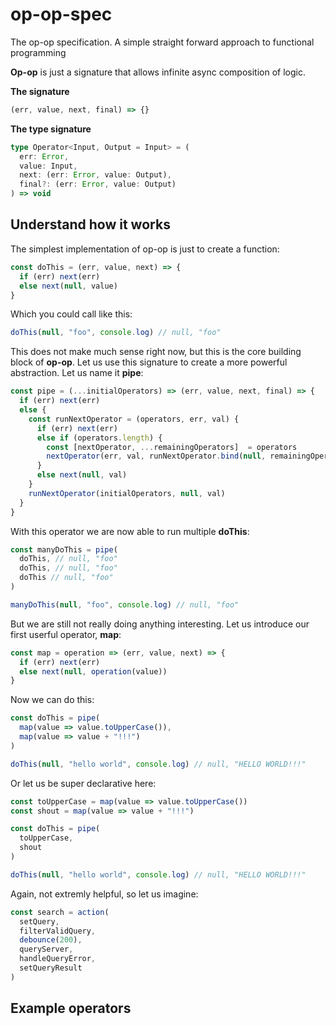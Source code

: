 # op-op-spec
The op-op specification. A simple straight forward approach to functional programming

**Op-op** is just a signature that allows infinite async composition of logic.

**The signature**
```js
(err, value, next, final) => {}
```

**The type signature**
```ts
type Operator<Input, Output = Input> = (
  err: Error,
  value: Input,
  next: (err: Error, value: Output),
  final?: (err: Error, value: Output)
) => void
```

## Understand how it works

The simplest implementation of op-op is just to create a function:

```js
const doThis = (err, value, next) => {
  if (err) next(err)
  else next(null, value)
}
```

Which you could call like this:

```js
doThis(null, "foo", console.log) // null, "foo"
```

This does not make much sense right now, but this is the core building block of **op-op**. Let us use this signature to create a more powerful abstraction. Let us name it **pipe**:

```js
const pipe = (...initialOperators) => (err, value, next, final) => {
  if (err) next(err)
  else {
    const runNextOperator = (operators, err, val) {
      if (err) next(err)
      else if (operators.length) {
        const [nextOperator, ...remainingOperators]  = operators
        nextOperator(err, val, runNextOperator.bind(null, remainingOperators), final || next) 
      }
      else next(null, val)
    }
    runNextOperator(initialOperators, null, val)
  }
}
```

With this operator we are now able to run multiple **doThis**:

```js
const manyDoThis = pipe(
  doThis, // null, "foo"
  doThis, // null, "foo"
  doThis // null, "foo"
)

manyDoThis(null, "foo", console.log) // null, "foo"
```

But we are still not really doing anything interesting. Let us introduce our first userful operator, **map**:

```js
const map = operation => (err, value, next) => {
  if (err) next(err)
  else next(null, operation(value))
}
```

Now we can do this:

```js
const doThis = pipe(
  map(value => value.toUpperCase()),
  map(value => value + "!!!")
)

doThis(null, "hello world", console.log) // null, "HELLO WORLD!!!"
```

Or let us be super declarative here:

```js
const toUpperCase = map(value => value.toUpperCase())
const shout = map(value => value + "!!!")

const doThis = pipe(
  toUpperCase,
  shout
)

doThis(null, "hello world", console.log) // null, "HELLO WORLD!!!"
```

Again, not extremly helpful, so let us imagine:

```js
const search = action(
  setQuery,
  filterValidQuery,
  debounce(200),
  queryServer,
  handleQueryError,
  setQueryResult
)
```

## Example operators
